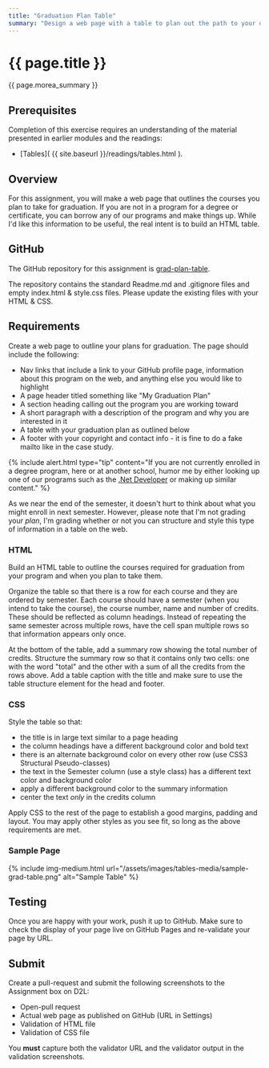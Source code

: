 ```yaml
---
title: "Graduation Plan Table"
summary: "Design a web page with a table to plan out the path to your degree."
---
```


# {{ page.title }}
{{ page.morea_summary }}

## Prerequisites
Completion of this exercise requires an understanding of the material presented in earlier modules and the readings:

- [Tables]( {{ site.baseurl }}/readings/tables.html ).

## Overview
For this assignment, you will make a web page that outlines the courses you plan to take for graduation. If you are not in a program for a degree or certificate, you can borrow any of our programs and make things up.  While I'd like this information to be useful, the real intent is to build an HTML table.


## GitHub
The GitHub repository for this assignment is [grad-plan-table]( https://classroom.github.com/a/U-8RqURG ).

The repository contains the standard Readme.md and .gitignore files and empty index.html & style.css files.  Please update the existing files with your HTML & CSS.


## Requirements
Create a web page to outline your plans for graduation.  The page should include the following:

- Nav links that include a link to your GitHub profile page, information about this program on the web, and anything else you would like to highlight
- A page header titled something like "My Graduation Plan"
- A section heading calling out the program you are working toward
- A short paragraph with a description of the program and why you are interested in it
- A table with your graduation plan as outlined below
- A footer with your copyright and contact info - it is fine to do a fake mailto like in the case study.

{% include alert.html type="tip"
    content="If you are not currently enrolled in a degree program, here or at another school, humor me by either looking up one of our programs such as the [.Net Developer](https://www.hennepintech.edu/program/awards/411) or making up similar content."
%}

As we near the end of the semester, it doesn't hurt to think about what you might enroll in next semester.  However, please note that I'm not grading your *plan*, I'm grading whether or not you can structure and style this type of information in a table on the web.

### HTML
Build an HTML table to outline the courses required for graduation from your program and when you plan to take them.

Organize the table so that there is a row for each course and they are ordered by semester. Each course should have a semester (when you intend to take the course), the course number, name and number of credits.  These should be reflected as column headings.  Instead of repeating the same semester across multiple rows, have the cell span multiple rows so that information appears only once.

At the bottom of the table, add a summary row showing the total number of credits. Structure the summary row so that it contains only two cells: one with the word "total" and the other with a sum of all the credits from the rows above. Add a table caption with the title and make sure to use the table structure element for the head and footer.

### CSS
Style the table so that:

- the title is in large text similar to a page heading
- the column headings have a different background color and bold text
- there is an alternate background color on every other row (use CSS3 Structural Pseudo-classes)
- the text in the Semester column (use a style class) has a different text color and background color
- apply a different background color to the summary information
- center the text *only* in the credits column

Apply CSS to the rest of the page to establish a good margins, padding and layout. You may apply other styles as you see fit, so long as the above requirements are met.

### Sample Page
{% include img-medium.html
    url="/assets/images/tables-media/sample-grad-table.png"
    alt="Sample Table"
%}

## Testing
Once you are happy with your work, push it up to GitHub.  Make sure to check the display of your page live on GitHub Pages and re-validate your page by URL.


## Submit
Create a pull-request and submit the following screenshots to the Assignment box on D2L:

- Open-pull request
- Actual web page as published on GitHub (URL in Settings)
- Validation of HTML file
- Validation of CSS file

You __must__ capture both the validator URL and the validator output in the validation screenshots.
